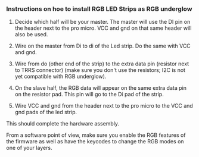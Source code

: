 ### Instructions on hoe to install RGB LED Strips as RGB underglow

1. Decide which half will be your master.  The master will use the DI pin on the header next to the pro micro. VCC and gnd on that same header will also be used.

2. Wire on the master from Di to di of the Led strip.  Do the same with VCC and gnd.

3. Wire from do (other end of the strip) to the extra data pin (resistor next to TRRS connector) (make sure you don't use the resistors; I2C is not yet compatible with RGB underglow). 

4. On the slave half, the RGB data will appear on the same extra data pin on the resistor pad. This pin will go to the Di pad of the strip.

5. Wire VCC and gnd from the header next to the pro micro to the VCC and gnd pads of the led strip.

This should complete the hardware assembly.

From a software point of view, make sure you enable the RGB features of the firmware as well as have the keycodes to change the RGB modes on one of your layers.
